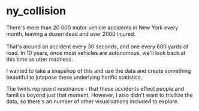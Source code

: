 # ny_collision


There's more than 20 000 motor vehicle accidents in New York every month, leaving a dozen dead and over 2000 injured. <br><br>
That's around an accident every 30 seconds, and one every 600 yards of road. In 10 years, once most vehicles are autonomous, we'll look back at this time as utter madness.

I wanted to take a snapshop of this and use the data and create something beautiful to jutapose these underlying horific statistics. <br>

The twirls represent resonance - that these accidents effect people and families beyond just that moment. However, I also didn't want to trivilize the data, so there's an number of other visualisations included to explore.
